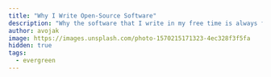```yaml
---
title: "Why I Write Open-Source Software"
description: "Why the software that I write in my free time is always free and open source"
author: avojak
image: https://images.unsplash.com/photo-1570215171323-4ec328f3f5fa
hidden: true
tags:
  - evergreen
---
```


